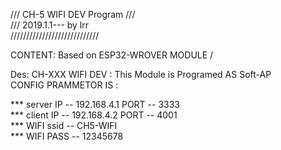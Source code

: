 /// CH-5 WIFI DEV Program ///   
/// 2019.1.1--- by lrr   
////////////////////////////   
   
      
CONTENT: Based on ESP32-WROVER MODULE /   
   
Des: CH-XXX WIFI DEV : This Module is Programed AS Soft-AP      
CONFIG PRAMMETOR IS :     
   
***                        server IP -- 192.168.4.1   PORT -- 3333                     
***                        client IP -- 192.168.4.2   PORT -- 4001                 
***                        WIFI ssid -- CH5-WIFI                                                                       
***                        WIFI PASS -- 12345678                                 
  
